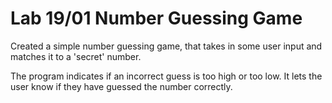# Lab 19/01 Number Guessing Game

Created a simple number guessing game, that takes in some user input and matches it to a 'secret' number.

The program indicates if an incorrect guess is too high or too low. It lets the user know if they have guessed the number correctly.

